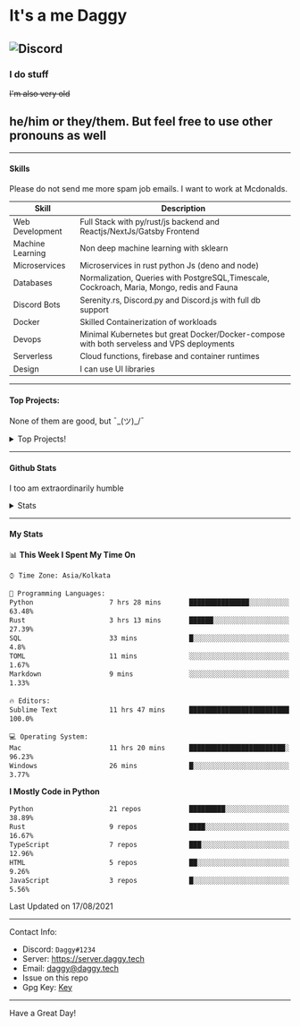 
# It's a me Daggy

![Discord](https://img.shields.io/discord/491175207122370581?color=black&label=Discord&logo=discord) 
 ----

### I do stuff

~~I'm also very old~~

## he/him or they/them. But feel free to use other pronouns as well

-----

#### Skills

Please do not send me more spam job emails. I want to work at Mcdonalds.

| Skill | Description |
| ----- | ----------- |
| Web Development | Full Stack with py/rust/js backend and Reactjs/NextJs/Gatsby Frontend
| Machine Learning | Non deep machine learning with sklearn |
| Microservices | Microservices in rust python Js (deno and node) |
| Databases | Normalization, Queries with PostgreSQL,Timescale, Cockroach,  Maria, Mongo, redis and Fauna |
| Discord Bots | Serenity.rs, Discord.py and Discord.js with full db support |
| Docker | Skilled Containerization of workloads |
| Devops | Minimal Kubernetes but great Docker/Docker-compose with both serveless and VPS deployments |
| Serverless | Cloud functions, firebase and container runtimes |
| Design | I can use UI libraries|

-----

#### Top Projects:

None of them are good, but ¯\_(ツ)_/¯
<details>
  <summary>Top Projects!</summary>
    
   - [Dagpi](https://dagpi.xyz) : Full stack api built with rust, postgres, redis, python and typescript with Full frontend dashboard and  full monitoring. Also 2 api wrappers for it.
    
   - [Dagbot](https://dagbot.daggy.tech): discord bot with website and feedback along with large fully customisable interface using Postgres and discord.py
    
   - [R.Daggy](https://github.com/Daggy1234/r.daggy): Private discord bot for my server with rust
    
   - [New York Pizza](https://github.com/Daggy1234/NewYorkPizza): A data science study that uses Data analysis and ML to predict the best place to open a pizza shop
 
</details>

-----

#### Github Stats

I too am extraordinarily humble

<details>
  <summary>Stats</summary>
<a href="https://github.com/Daggy1234">
  <img src="https://github-readme-stats.vercel.app/api?username=Daggy1234&show_icons=true&hide_border=true" />
</a><a href="https://github.com/Daggy1234">
  <img src="https://github-readme-stats.vercel.app/api/top-langs/?username=Daggy1234&layout=compact&langs_count=9&hide=css,html" />
</a><a href="https://github.com/Daggy1234">
 <img src="https://raw.githubusercontent.com/Daggy1234/generate-stats/master/generated/overview.svg" />
</a><a href="https://github.com/Daggy1234">
 <img src="https://raw.githubusercontent.com/Daggy1234/generate-stats/master/generated/languages.svg" />
 </a>
</details>
  
-----

#### My Stats

<!--START_SECTION:waka-->
📊 **This Week I Spent My Time On** 

```text
⌚︎ Time Zone: Asia/Kolkata

💬 Programming Languages: 
Python                   7 hrs 28 mins       ███████████████░░░░░░░░░░   63.48% 
Rust                     3 hrs 13 mins       ██████░░░░░░░░░░░░░░░░░░░   27.39% 
SQL                      33 mins             █░░░░░░░░░░░░░░░░░░░░░░░░   4.8% 
TOML                     11 mins             ░░░░░░░░░░░░░░░░░░░░░░░░░   1.67% 
Markdown                 9 mins              ░░░░░░░░░░░░░░░░░░░░░░░░░   1.33%

🔥 Editors: 
Sublime Text             11 hrs 47 mins      █████████████████████████   100.0%

💻 Operating System: 
Mac                      11 hrs 20 mins      ████████████████████████░   96.23% 
Windows                  26 mins             █░░░░░░░░░░░░░░░░░░░░░░░░   3.77%

```

**I Mostly Code in Python** 

```text
Python                   21 repos            █████████░░░░░░░░░░░░░░░░   38.89% 
Rust                     9 repos             ████░░░░░░░░░░░░░░░░░░░░░   16.67% 
TypeScript               7 repos             ███░░░░░░░░░░░░░░░░░░░░░░   12.96% 
HTML                     5 repos             ██░░░░░░░░░░░░░░░░░░░░░░░   9.26% 
JavaScript               3 repos             █░░░░░░░░░░░░░░░░░░░░░░░░   5.56%

```



 Last Updated on 17/08/2021
<!--END_SECTION:waka-->

-----

Contact Info:

- Discord: `Daggy#1234`
- Server: https://server.daggy.tech
- Email: daggy@daggy.tech
- Issue on this repo
- Gpg Key: [Key](https://github.com/daggy1234.gpg)

-----
Have a Great Day!
